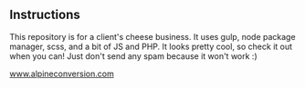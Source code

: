 ## Instructions
This repository is for a client's cheese business.  It uses gulp, node package manager, scss, and a bit of JS and PHP.  It looks pretty cool, so check it out when you can!  Just don't send any spam because it won't work :)

www.alpineconversion.com
